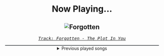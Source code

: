 <div align="center"> 
<h1>Now Playing...</h1>

![Forgotten](https://i.scdn.co/image/ab67616d00001e02d2fec8f76877002b6d23eb38)
--
_<samp><a href="https://open.spotify.com/track/0ZZCltcOacjI1kY4BnVDjt">Track: Forgotten - The Plot In You</a></samp>_

<div style="border: 1px #4B5054 solid"></div>
<details>
  <summary>
    Previous played songs
  </summary>
  <table>
    <thead>
      <tr>
        <th>
          Artist
        </th>
        <th>
          Song
        </th>
        <th>
          Link
        </th>
      </tr>
    </thead>
    <tbody>
      <tr><td>The Plot In You</td><td>Forgotten</td><td><a href="https://open.spotify.com/track/0ZZCltcOacjI1kY4BnVDjt">https://open.spotify.com/track/0ZZCltcOacjI1kY4BnVDjt</a></td></tr><tr><td>LANDMVRKS</td><td>Suffocate</td><td><a href="https://open.spotify.com/track/3BzrV9GCvaCr4m7N2FvNvK">https://open.spotify.com/track/3BzrV9GCvaCr4m7N2FvNvK</a></td></tr><tr><td>Of Mice & Men</td><td>Anchor</td><td><a href="https://open.spotify.com/track/0cmU8GRcNiJ15pZqrmg02Q">https://open.spotify.com/track/0cmU8GRcNiJ15pZqrmg02Q</a></td></tr><tr><td>Attack Attack!</td><td>All My Life</td><td><a href="https://open.spotify.com/track/60ICDcC995UF0nu85r75qV">https://open.spotify.com/track/60ICDcC995UF0nu85r75qV</a></td></tr><tr><td>Ice Nine Kills</td><td>The Shower Scene</td><td><a href="https://open.spotify.com/track/0sZ7125n1GTxvrq0anThNy">https://open.spotify.com/track/0sZ7125n1GTxvrq0anThNy</a></td></tr><tr><td>Imminence</td><td>Erase</td><td><a href="https://open.spotify.com/track/68OfR28SM9D06I3UfGC2p9">https://open.spotify.com/track/68OfR28SM9D06I3UfGC2p9</a></td></tr><tr><td>Wage War</td><td>Godspeed</td><td><a href="https://open.spotify.com/track/2goJK85OkKFSLkv7k0qa1f">https://open.spotify.com/track/2goJK85OkKFSLkv7k0qa1f</a></td></tr><tr><td>Atreyu</td><td>Watch Me Burn</td><td><a href="https://open.spotify.com/track/52HjwNVAoDmpawoYGYfG3p">https://open.spotify.com/track/52HjwNVAoDmpawoYGYfG3p</a></td></tr><tr><td>Self Deception</td><td>Matthew McConaughey</td><td><a href="https://open.spotify.com/track/7KLXIod5EkVEOmTtZ0nwPv">https://open.spotify.com/track/7KLXIod5EkVEOmTtZ0nwPv</a></td></tr><tr><td>Siamese</td><td>Vertigo</td><td><a href="https://open.spotify.com/track/6v9xDRtGAWrGO4ceRPadoo">https://open.spotify.com/track/6v9xDRtGAWrGO4ceRPadoo</a></td></tr><tr><td>As I Lay Dying</td><td>Blinded</td><td><a href="https://open.spotify.com/track/2HdjEa5BP2VACt1velDTIk">https://open.spotify.com/track/2HdjEa5BP2VACt1velDTIk</a></td></tr><tr><td>Ice Nine Kills</td><td>Rainy Day</td><td><a href="https://open.spotify.com/track/3AkCkuC8LuRFEnvyKBQUOg">https://open.spotify.com/track/3AkCkuC8LuRFEnvyKBQUOg</a></td></tr><tr><td>Imminence</td><td>Heaven Shall Burn</td><td><a href="https://open.spotify.com/track/0C8mZZLRaf2X8MKCVkbMbC">https://open.spotify.com/track/0C8mZZLRaf2X8MKCVkbMbC</a></td></tr><tr><td>Jeris Johnson</td><td>Battling My Demons</td><td><a href="https://open.spotify.com/track/0OuvMbIdvi9d2Ucsk1poS0">https://open.spotify.com/track/0OuvMbIdvi9d2Ucsk1poS0</a></td></tr><tr><td>The Plot In You</td><td>Closure</td><td><a href="https://open.spotify.com/track/1JkRR2HcXnUBCkVa8tFoAl">https://open.spotify.com/track/1JkRR2HcXnUBCkVa8tFoAl</a></td></tr><tr><td>Rain City Drive</td><td>Heavier</td><td><a href="https://open.spotify.com/track/6Ps8twA0kAJ1jSZzhvdBQI">https://open.spotify.com/track/6Ps8twA0kAJ1jSZzhvdBQI</a></td></tr><tr><td>Siamese</td><td>On Fire</td><td><a href="https://open.spotify.com/track/3Qdy96od2cglla7Tnklc1N">https://open.spotify.com/track/3Qdy96od2cglla7Tnklc1N</a></td></tr><tr><td>Self Deception</td><td>The Scandinavian Dream</td><td><a href="https://open.spotify.com/track/3ZItvJmLEg2wK2PmHpw0pR">https://open.spotify.com/track/3ZItvJmLEg2wK2PmHpw0pR</a></td></tr><tr><td>Resolve</td><td>Older Days</td><td><a href="https://open.spotify.com/track/3DjsiMycLUIbFsSz7hKndD">https://open.spotify.com/track/3DjsiMycLUIbFsSz7hKndD</a></td></tr><tr><td>Imminence</td><td>Moth to a Flame</td><td><a href="https://open.spotify.com/track/1AUvx8RNzwTx1Q6Vnaa8wh">https://open.spotify.com/track/1AUvx8RNzwTx1Q6Vnaa8wh</a></td></tr>
    </tbody>
  </table>
</details>

</div>
